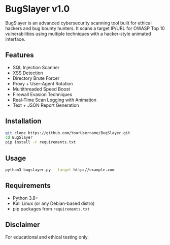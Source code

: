 
# BugSlayer v1.0

BugSlayer is an advanced cybersecurity scanning tool built for ethical hackers and bug bounty hunters. It scans a target IP/URL for OWASP Top 10 vulnerabilities using multiple techniques with a hacker-style animated interface.

## Features

- SQL Injection Scanner
- XSS Detection
- Directory Brute Forcer
- Proxy + User-Agent Rotation
- Multithreaded Speed Boost
- Firewall Evasion Techniques
- Real-Time Scan Logging with Animation
- Text + JSON Report Generation

## Installation

```bash
git clone https://github.com/YourUsername/BugSlayer.git
cd BugSlayer
pip install -r requirements.txt
```

## Usage

```bash
python3 bugslayer.py --target http://example.com
```

## Requirements

- Python 3.8+
- Kali Linux (or any Debian-based distro)
- pip packages from `requirements.txt`

## Disclaimer

For educational and ethical testing only.
